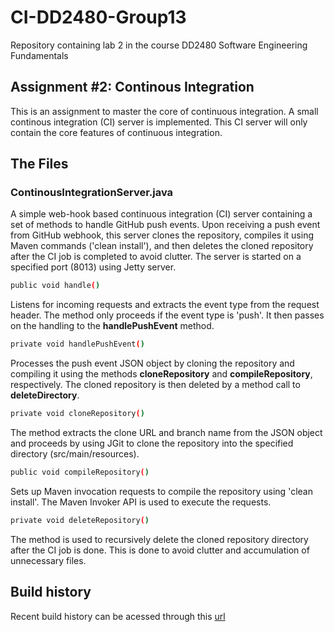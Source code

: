 # CI-DD2480-Group13
Repository containing lab 2 in the course DD2480 Software Engineering Fundamentals

## Assignment #2: Continous Integration
This is an assignment to master the core of continuous integration. A small continous integration (CI) server is implemented. This CI server will only contain the core features of continuous integration.

## The Files
### ContinousIntegrationServer.java
A simple web-hook based continuous integration (CI) server containing a set of methods to handle GitHub push events. Upon receiving a push event from GitHub webhook, this server clones the repository, compiles it using Maven commands ('clean install'), and then deletes the cloned repository after the CI job is completed to avoid clutter. The server is started on a specified port (8013) using Jetty server.

```sh
public void handle()
```
Listens for incoming requests and extracts the event type from the request header. The method only proceeds if the event type is 'push'. It then passes on the handling to the **handlePushEvent** method.

```sh
private void handlePushEvent()
```
Processes the push event JSON object by cloning the repository and compiling it using the methods **cloneRepository** and **compileRepository**, respectively. The cloned repository is then deleted by a method call to **deleteDirectory**.

```sh
private void cloneRepository()
```
The method extracts the clone URL and branch name from the JSON object and proceeds by using JGit to clone the repository into the specified directory (src/main/resources).

```sh
public void compileRepository()
```
Sets up Maven invocation requests to compile the repository using 'clean install'. The Maven Invoker API is used to execute the requests.

```sh
private void deleteRepository()
```
The method is used to recursively delete the cloned repository directory after the CI job is done. This is done to avoid clutter and accumulation of unnecessary files.

## Build history
Recent build history can be acessed through this [url](https://normal-full-glider.ngrok-free.app/)
